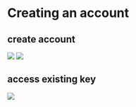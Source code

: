 # Creating an account

## create account

![](https://i.imgur.com/KtCFwAT.png)
![](https://i.imgur.com/Su2tV9k.png)

## access existing key

![](https://i.imgur.com/F8sbSCV.png)
